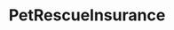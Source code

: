 ---  
schema: PetRescueInsurance,PetRescueInsurance,PetRescueInsurance,PetRescueInsurance,PetRescueInsurance,PetRescueInsurance,PetRescueInsurance,PetRescueInsurance  
title: PetRescueInsurance  
organization: Sample Department  
notes: Used in 11 lineage(s)  
resources:  
  - name: PetRescueInsurance 
    url: abfs://system/PetRescueInsurance 
    format : parquet  
license: None  
category:
  - Education  
maintainer: User  
maintainer_email: UserMail  
---
